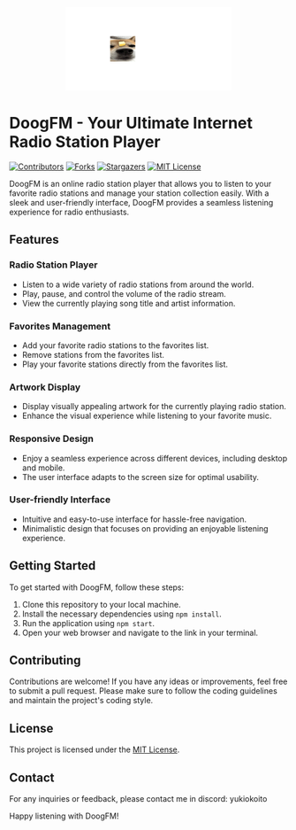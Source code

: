 <div align="center">
   <img src="/src/assets/logo.png" alt="Logo" width="300" height="150">
</div>

# DoogFM - Your Ultimate Internet Radio Station Player
[![Contributors][contributors-shield]][contributors-url]
[![Forks][forks-shield]][forks-url]
[![Stargazers][stars-shield]][stars-url]
[![MIT License][license-shield]][license-url]

DoogFM is an online radio station player that allows you to listen to your favorite radio stations and manage your station collection easily. With a sleek and user-friendly interface, DoogFM provides a seamless listening experience for radio enthusiasts.

## Features

### Radio Station Player

- Listen to a wide variety of radio stations from around the world.
- Play, pause, and control the volume of the radio stream.
- View the currently playing song title and artist information.

### Favorites Management

- Add your favorite radio stations to the favorites list.
- Remove stations from the favorites list.
- Play your favorite stations directly from the favorites list.

### Artwork Display

- Display visually appealing artwork for the currently playing radio station.
- Enhance the visual experience while listening to your favorite music.

### Responsive Design

- Enjoy a seamless experience across different devices, including desktop and mobile.
- The user interface adapts to the screen size for optimal usability.

### User-friendly Interface

- Intuitive and easy-to-use interface for hassle-free navigation.
- Minimalistic design that focuses on providing an enjoyable listening experience.

## Getting Started

To get started with DoogFM, follow these steps:

1. Clone this repository to your local machine.
2. Install the necessary dependencies using `npm install`.
3. Run the application using `npm start`.
4. Open your web browser and navigate to the link in your terminal.

## Contributing

Contributions are welcome! If you have any ideas or improvements, feel free to submit a pull request. Please make sure to follow the coding guidelines and maintain the project's coding style.

## License

This project is licensed under the [MIT License](LICENSE).

## Contact

For any inquiries or feedback, please contact me in discord: yukiokoito

Happy listening with DoogFM!

<!-- MARKDOWN LINKS & IMAGES -->
[contributors-shield]: https://img.shields.io/github/contributors/OugiFormula/DoogFM.svg?style=for-the-badge
[contributors-url]: https://github.com/OugiFormula/DoogFM/graphs/contributors
[forks-shield]: https://img.shields.io/github/forks/OugiFormula/DoogFM.svg?style=for-the-badge
[forks-url]: https://github.com/OugiFormula/DoogFM/network/members
[stars-shield]: https://img.shields.io/github/stars/OugiFormula/DoogFM.svg?style=for-the-badge
[stars-url]: https://github.com/OugiFormula/DoogFM/stargazers
[license-shield]: https://img.shields.io/github/license/OugiFormula/DoogFM.svg?style=for-the-badge
[license-url]: https://github.com/OugiFormula/DoogFM/blob/main/LICENSE.txt